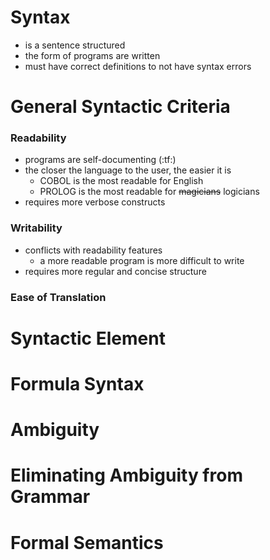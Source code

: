 # Syntax
- is a sentence structured
- the form of programs are written
- must have correct definitions to not have syntax errors


# General Syntactic Criteria
### Readability
- programs are self-documenting (:tf:)
- the closer the language to the user, the easier it is
	- COBOL is the most readable for English
	- PROLOG is the most readable for ~~magicians~~ logicians
- requires more verbose constructs

### Writability
- conflicts with readability features
	- a more readable program is more difficult to write
- requires more regular and concise structure 

### Ease of Translation


# Syntactic Element

# Formula Syntax

# Ambiguity

# Eliminating Ambiguity from Grammar

# Formal Semantics
